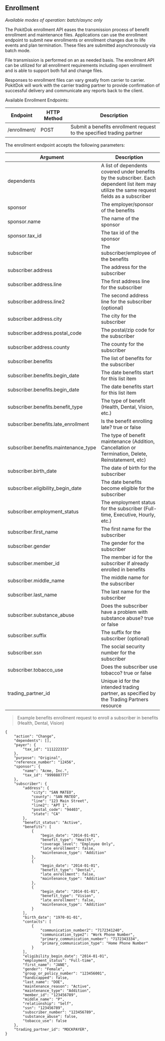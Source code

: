 ## Enrollment

*Available modes of operation: batch/async only*

The PokitDok enrollment API eases the transmission process of benefit enrollment and maintenance files. Applications can use the enrollment endpoint to submit new enrollments or enrollment changes due to life events and plan termination. These files are submitted asynchronously via batch mode.

File transmission is performed on an as needed basis. The enrollment API can be utilized for all enrollment requirements including open enrollment and is able to support both full and change files.

Responses to enrollment files can vary greatly from carrier to carrier. PokitDok will work with the carrier trading partner to provide confirmation of successful delivery and communicate any reports back to the client.

Available Enrollment Endpoints:

Endpoint | HTTP Method | Description
-------- | ----------- | -----------
/enrollment/ | POST | Submit a benefits enrollment request to the specified trading partner

The enrollment endpoint accepts the following parameters:

Argument | Description
-------- | -----------
dependents | A list of dependents covered under benefits by the subscriber. Each dependent list item may utilize the same request fields as a subscriber
sponsor | The employer/sponsor of the benefits
sponsor.name | The name of the sponsor
sponsor.tax_id | The tax id of the sponsor
subscriber | The subscriber/employee of the benefits
subscriber.address | The address for the subscriber
subscriber.address.line | The first address line for the subscriber
subscriber.address.line2 | The second address line for the subscriber (optional)
subscriber.address.city | The city for the subscriber
subscriber.address.postal_code | The postal/zip code for the subscriber
subscriber.address.county | The county for the subscriber
subscriber.benefits | The list of benefits for the subscriber
subscriber.benefits.begin_date | The date benefits start for this list item
subscriber.benefits.begin_date | The date benefits start for this list item
subscriber.benefits.benefit_type | The type of benefit (Health, Dental, Vision, etc.)
subscriber.benefits.late_enrollment | Is the benefit enrolling late? true or false
subscriber.benefits.maintenance_type | The type of benefit maintenance (Addition, Cancellation or Termination, Delete, Reinstatement, etc)
subscriber.birth_date | The date of birth for the subscriber
subscriber.eligibility_begin_date | The date benefits become eligible for the subscriber
subscriber.employment_status | The employment status for the subscriber (Full-time, Executive, Hourly, etc.)
subscriber.first_name | The first name for the subscriber
subscriber.gender | The gender for the subscriber
subscriber.member_id | The member id for the subscriber if already enrolled in benefits
subscriber.middle_name | The middle name for the subscriber
subscriber.last_name | The last name for the subscriber
subscriber.substance_abuse | Does the subscriber have a problem with substance abuse? true or false
subscriber.suffix | The suffix for the subscriber (optional)
subscriber.ssn | The social security number for the subscriber
subscriber.tobacco_use | Does the subscriber use tobacco? true or false
trading_partner_id | Unique id for the intended trading partner, as specified by the Trading Partners resource

> Example benefits enrollment request to enroll a subscriber in benefits (Health, Dental, Vision)

```shell
{
    "action": "Change",
    "dependents": [],
    "payer": {
        "tax_id": "111222333"
    },
    "purpose": "Original",
    "reference_number": "12456",
    "sponsor": {
        "name": "Acme, Inc.",
        "tax_id": "999888777"
    },
    "subscriber": {
        "address": {
            "city": "SAN MATEO",
            "county": "SAN MATEO",
            "line": "123 Main Street",
            "line2": "APT 1",
            "postal_code": "94403",
            "state": "CA"
        },
        "benefit_status": "Active",
        "benefits": [
            {
                "begin_date": "2014-01-01",
                "benefit_type": "Health",
                "coverage_level": "Employee Only",
                "late_enrollment": false,
                "maintenance_type": "Addition"
            },
            {
                "begin_date": "2014-01-01",
                "benefit_type": "Dental",
                "late_enrollment": false,
                "maintenance_type": "Addition"
            },
            {
                "begin_date": "2014-01-01",
                "benefit_type": "Vision",
                "late_enrollment": false,
                "maintenance_type": "Addition"
            }
        ],
        "birth_date": "1970-01-01",
        "contacts": [
            {
                "communication_number2": "7172341240",
                "communication_type2": "Work Phone Number",
                "primary_communication_number": "7172343334",
                "primary_communication_type": "Home Phone Number"
            }
        ],
        "eligibility_begin_date": "2014-01-01",
        "employment_status": "Full-time",
        "first_name": "JANE",
        "gender": "Female",
        "group_or_policy_number": "123456001",
        "handicapped": false,
        "last_name": "DOE",
        "maintenance_reason": "Active",
        "maintenance_type": "Addition",
        "member_id": "123456789",
        "middle_name": "P",
        "relationship": "Self",
        "ssn": "123456789",
        "subscriber_number": "123456789",
        "substance_abuse": false,
        "tobacco_use": false
    },
    "trading_partner_id": "MOCKPAYER",
}
```
